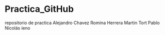 # Practica_GitHub
repositorio de practica
Alejandro Chavez
Romina Herrera
Martin Tort
Pablo Nicolás ieno
